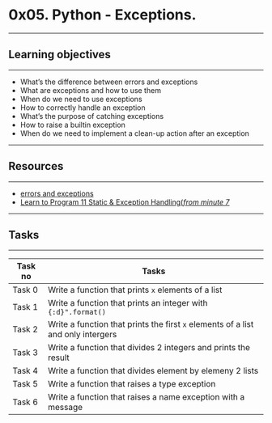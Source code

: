 # 0x05. Python - Exceptions.
---
## Learning objectives
---
* What’s the difference between errors and exceptions
* What are exceptions and how to use them
* When do we need to use exceptions
* How to correctly handle an exception
* What’s the purpose of catching exceptions
* How to raise a builtin exception
* When do we need to implement a clean-up action after an exception
---
## Resources
---
* [errors and exceptions](https://docs.python.org/3/tutorial/errors.html)
* [Learn to Program 11 Static & Exception Handling(*from minute 7*](https://www.youtube.com/watch?v=7vbgD-3s-w4)
---
## Tasks
---
|Task no |Tasks	|
|--------|------|
|Task 0  |Write a function that prints `x` elements of a list|
|Task 1  |Write a function that prints an integer with `{:d}".format()`|
|Task 2  |Write a function that prints the first `x` elements of a list and only intergers|
|Task 3  |Write a function that divides 2 integers and prints the result|
|Task 4  |Write a function that divides element by elemeny 2 lists|
|Task 5  |Write a function that raises a type exception|
|Task 6  |Write a function that raises a name exception with a message|

